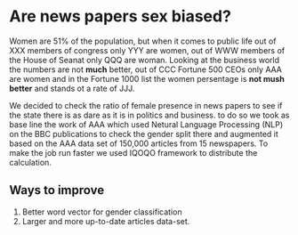 # Are news papers sex biased?

Women are 51% of the population, but when it comes to public life out of XXX members of congress only YYY are women, out of WWW members of the House of Seanat only QQQ are woman. Looking at the business world the numbers are not **much** better, out of CCC Fortune 500 CEOs only AAA are women and in the Fortune 1000 list the women persentage is **not mush better** and stands ot a rate of JJJ.

We decided to check the ratio of female presence in news papers to see if the state there is as dare as it is in politics and business. to do so we took as base line the work of AAA which used Netural Language Processing (NLP) on the BBC publications to check the gender split there and augmented it based on the AAA data set of 150,000 articles from 15 newspapers.
To make the job run faster we used IQOQO framework to distribute the calculation.


## Ways to improve

1. Better word vector for gender classification
1. Larger and more up-to-date articles data-set.
